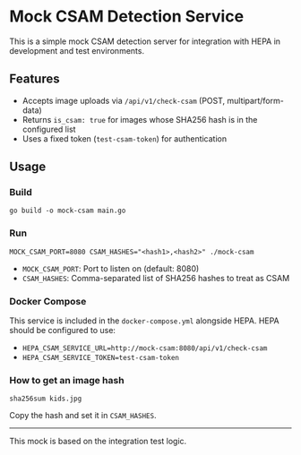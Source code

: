 # Mock CSAM Detection Service

This is a simple mock CSAM detection server for integration with HEPA in development and test environments.

## Features
- Accepts image uploads via `/api/v1/check-csam` (POST, multipart/form-data)
- Returns `is_csam: true` for images whose SHA256 hash is in the configured list
- Uses a fixed token (`test-csam-token`) for authentication

## Usage

### Build
```
go build -o mock-csam main.go
```

### Run
```
MOCK_CSAM_PORT=8080 CSAM_HASHES="<hash1>,<hash2>" ./mock-csam
```

- `MOCK_CSAM_PORT`: Port to listen on (default: 8080)
- `CSAM_HASHES`: Comma-separated list of SHA256 hashes to treat as CSAM

### Docker Compose
This service is included in the `docker-compose.yml` alongside HEPA. HEPA should be configured to use:
- `HEPA_CSAM_SERVICE_URL=http://mock-csam:8080/api/v1/check-csam`
- `HEPA_CSAM_SERVICE_TOKEN=test-csam-token`

### How to get an image hash
```
sha256sum kids.jpg
```
Copy the hash and set it in `CSAM_HASHES`.

---
This mock is based on the integration test logic.
